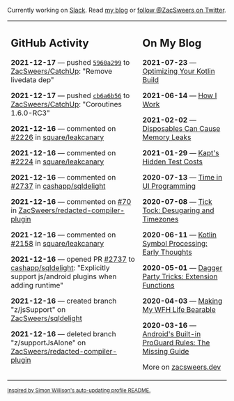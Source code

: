 Currently working on [Slack](https://slack.com/). Read [my blog](https://zacsweers.dev/) or [follow @ZacSweers on Twitter](https://twitter.com/ZacSweers).

<table><tr><td valign="top" width="60%">

## GitHub Activity
<!-- githubActivity starts -->
**2021-12-17** — pushed [`5960a299`](https://github.com/ZacSweers/CatchUp/commit/5960a299c41605460416fc9e07f6f03d06af86d4) to [ZacSweers/CatchUp](https://api.github.com/repos/ZacSweers/CatchUp): "Remove livedata dep"

**2021-12-17** — pushed [`cb6a6b56`](https://github.com/ZacSweers/CatchUp/commit/cb6a6b560b545badd00d9a1d960593222938490f) to [ZacSweers/CatchUp](https://api.github.com/repos/ZacSweers/CatchUp): "Coroutines 1.6.0-RC3"

**2021-12-16** — commented on [#2226](https://github.com/square/leakcanary/pull/2226#issuecomment-996386205) in [square/leakcanary](https://api.github.com/repos/square/leakcanary)

**2021-12-16** — commented on [#2224](https://github.com/square/leakcanary/pull/2224#issuecomment-996385965) in [square/leakcanary](https://api.github.com/repos/square/leakcanary)

**2021-12-16** — commented on [#2737](https://github.com/cashapp/sqldelight/pull/2737#issuecomment-996216308) in [cashapp/sqldelight](https://api.github.com/repos/cashapp/sqldelight)

**2021-12-16** — commented on [#70](https://github.com/ZacSweers/redacted-compiler-plugin/issues/70#issuecomment-996213293) in [ZacSweers/redacted-compiler-plugin](https://api.github.com/repos/ZacSweers/redacted-compiler-plugin)

**2021-12-16** — commented on [#2158](https://github.com/square/leakcanary/pull/2158#issuecomment-996201953) in [square/leakcanary](https://api.github.com/repos/square/leakcanary)

**2021-12-16** — opened PR [#2737](https://api.github.com/repos/cashapp/sqldelight/pulls/2737) to [cashapp/sqldelight](https://api.github.com/repos/cashapp/sqldelight): "Explicitly support js/android plugins when adding runtime"

**2021-12-16** — created branch "z/jsSupport" on [ZacSweers/sqldelight](https://api.github.com/repos/ZacSweers/sqldelight)

**2021-12-16** — deleted branch "z/supportJsAlone" on [ZacSweers/redacted-compiler-plugin](https://api.github.com/repos/ZacSweers/redacted-compiler-plugin)
<!-- githubActivity ends -->
</td><td valign="top" width="40%">

## On My Blog
<!-- blog starts -->
**2021-07-23** — [Optimizing Your Kotlin Build](https://www.zacsweers.dev/optimizing-your-kotlin-build/)

**2021-06-14** — [How I Work](https://www.zacsweers.dev/how-i-work/)

**2021-02-02** — [Disposables Can Cause Memory Leaks](https://www.zacsweers.dev/disposables-can-cause-memory-leaks/)

**2021-01-29** — [Kapt's Hidden Test Costs](https://www.zacsweers.dev/kapts-hidden-test-costs/)

**2020-07-13** — [Time in UI Programming](https://www.zacsweers.dev/time-in-ui/)

**2020-07-08** — [Tick Tock: Desugaring and Timezones](https://www.zacsweers.dev/ticktock-desugaring-timezones/)

**2020-06-11** — [Kotlin Symbol Processing: Early Thoughts](https://www.zacsweers.dev/kotlin-symbol-processor-early-thoughts/)

**2020-05-01** — [Dagger Party Tricks: Extension Functions](https://www.zacsweers.dev/dagger-party-tricks-extension-functions/)

**2020-04-03** — [Making My WFH Life Bearable](https://www.zacsweers.dev/making-wfh-life-bearable/)

**2020-03-16** — [Android's Built-in ProGuard Rules: The Missing Guide](https://www.zacsweers.dev/android-proguard-rules/)
<!-- blog ends -->
More on [zacsweers.dev](https://zacsweers.dev/)
</td></tr></table>

<sub><a href="https://simonwillison.net/2020/Jul/10/self-updating-profile-readme/">Inspired by Simon Willison's auto-updating profile README.</a></sub>